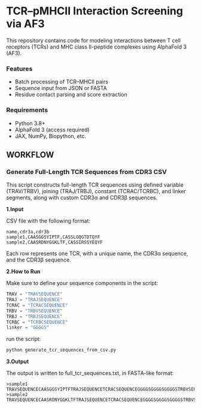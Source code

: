 # TCR–pMHCII Interaction Screening via AF3

This repository contains code for modeling interactions between T cell receptors (TCRs) and MHC class II-peptide complexes using AlphaFold 3 (AF3).

### Features
- Batch processing of TCR–MHCII pairs
- Sequence input from JSON or FASTA
- Residue contact parsing and score extraction

### Requirements
- Python 3.8+
- AlphaFold 3 (access required)
- JAX, NumPy, Biopython, etc.

## WORKFLOW

### Generate Full-Length TCR Sequences from CDR3 CSV

This script constructs full-length TCR sequences using defined variable (TRAV/TRBV), joining (TRAJ/TRBJ), constant (TCRAC/TCRBC), and linker segments, along with custom CDR3α and CDR3β sequences.

**1.Input**

CSV file with the following format:

```csv
name,cdr3a,cdr3b
sample1,CAASGGSYIPTF,CASSLGQGTDTQYF
sample2,CAASRDNYGGKLTF,CASSIRSSYEQYF
```

Each row represents one TCR, with a unique name, the CDR3α sequence, and the CDR3β sequence.


**2.How to Run**

Make sure to define your sequence components in the script:

```python
TRAV = "TRAVSEQUENCE"
TRAJ = "TRAJSEQUENCE"
TCRAC = "TCRACSEQUENCE"
TRBV = "TRBVSEQUENCE"
TRBJ = "TRBJSEQUENCE"
TCRBC = "TCRBCSEQUENCE"
linker = "GGGGS"
```


run the script:

```bash
python generate_tcr_sequences_from_csv.py
```

**3.Output**

The output is written to full_tcr_sequences.txt, in FASTA-like format:

```
>sample1
TRAVSEQUENCECAASGGSYIPTFTRAJSEQUENCETCRACSEQUENCEGGGGSGGGGSGGGGSTRBVSEQUENCECASSLGQGTDTQYFTRBJSEQUENCETCRBCSEQUENCE
>sample2
TRAVSEQUENCECAASRDNYGGKLTFTRAJSEQUENCETCRACSEQUENCEGGGGSGGGGSGGGGSTRBVSEQUENCECASSIRSSYEQYFTRBJSEQUENCETCRBCSEQUENCE
```


